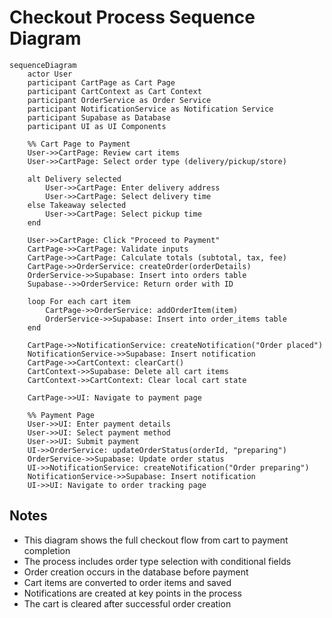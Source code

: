 
# Checkout Process Sequence Diagram

```mermaid
sequenceDiagram
    actor User
    participant CartPage as Cart Page
    participant CartContext as Cart Context
    participant OrderService as Order Service
    participant NotificationService as Notification Service
    participant Supabase as Database
    participant UI as UI Components

    %% Cart Page to Payment
    User->>CartPage: Review cart items
    User->>CartPage: Select order type (delivery/pickup/store)
    
    alt Delivery selected
        User->>CartPage: Enter delivery address
        User->>CartPage: Select delivery time
    else Takeaway selected
        User->>CartPage: Select pickup time
    end
    
    User->>CartPage: Click "Proceed to Payment"
    CartPage->>CartPage: Validate inputs
    CartPage->>CartPage: Calculate totals (subtotal, tax, fee)
    CartPage->>OrderService: createOrder(orderDetails)
    OrderService->>Supabase: Insert into orders table
    Supabase-->>OrderService: Return order with ID
    
    loop For each cart item
        CartPage->>OrderService: addOrderItem(item)
        OrderService->>Supabase: Insert into order_items table
    end
    
    CartPage->>NotificationService: createNotification("Order placed")
    NotificationService->>Supabase: Insert notification
    CartPage->>CartContext: clearCart()
    CartContext->>Supabase: Delete all cart items
    CartContext->>CartContext: Clear local cart state
    
    CartPage->>UI: Navigate to payment page
    
    %% Payment Page
    User->>UI: Enter payment details
    User->>UI: Select payment method
    User->>UI: Submit payment
    UI->>OrderService: updateOrderStatus(orderId, "preparing")
    OrderService->>Supabase: Update order status
    UI->>NotificationService: createNotification("Order preparing")
    NotificationService->>Supabase: Insert notification
    UI->>UI: Navigate to order tracking page
```

## Notes
- This diagram shows the full checkout flow from cart to payment completion
- The process includes order type selection with conditional fields
- Order creation occurs in the database before payment
- Cart items are converted to order items and saved
- Notifications are created at key points in the process
- The cart is cleared after successful order creation
